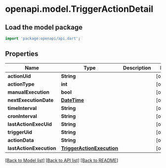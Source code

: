 # openapi.model.TriggerActionDetail

## Load the model package
```dart
import 'package:openapi/api.dart';
```

## Properties
Name | Type | Description | Notes
------------ | ------------- | ------------- | -------------
**actionUid** | **String** |  | [optional] 
**actionType** | **int** |  | [optional] 
**manualExecution** | **bool** |  | [optional] 
**nextExecutionDate** | [**DateTime**](DateTime.md) |  | [optional] 
**timeInterval** | **String** |  | [optional] 
**cronInterval** | **String** |  | [optional] 
**lastActionExecUid** | **String** |  | [optional] 
**triggerUid** | **String** |  | [optional] 
**actionData** | **String** |  | [optional] 
**lastActionExecution** | [**TriggerActionExecution**](TriggerActionExecution.md) |  | [optional] 

[[Back to Model list]](../README.md#documentation-for-models) [[Back to API list]](../README.md#documentation-for-api-endpoints) [[Back to README]](../README.md)


